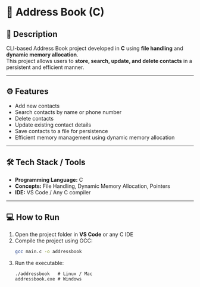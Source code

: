 # 📇 Address Book (C)

## 📝 Description
CLI-based Address Book project developed in **C** using **file handling** and **dynamic memory allocation**.  
This project allows users to **store, search, update, and delete contacts** in a persistent and efficient manner.

---

## ⚙️ Features
- Add new contacts  
- Search contacts by name or phone number  
- Delete contacts  
- Update existing contact details  
- Save contacts to a file for persistence  
- Efficient memory management using dynamic memory allocation  

---

## 🛠️ Tech Stack / Tools
- **Programming Language:** C  
- **Concepts:** File Handling, Dynamic Memory Allocation, Pointers  
- **IDE:** VS Code / Any C compiler 

---

## 💻 How to Run
1. Open the project folder in **VS Code** or any C IDE  
2. Compile the project using GCC:
   ```bash
   gcc main.c -o addressbook
   ```
3. Run the executable:
   ```
   ./addressbook   # Linux / Mac
   addressbook.exe # Windows
   ```

